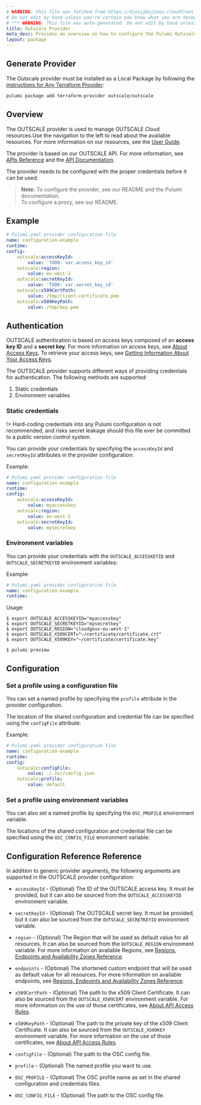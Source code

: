 ```yaml
---
# WARNING: this file was fetched from https://djoiyj6oj2oxz.cloudfront.net/docs/registry.opentofu.org/outscale/outscale/1.1.2/index.md
# Do not edit by hand unless you're certain you know what you are doing!
# *** WARNING: This file was auto-generated. Do not edit by hand unless you're certain you know what you are doing! ***
title: Outscale Provider
meta_desc: Provides an overview on how to configure the Pulumi Outscale provider.
layout: package
---
```


## Generate Provider

The Outscale provider must be installed as a Local Package by following the [instructions for Any Terraform Provider](https://www.pulumi.com/registry/packages/terraform-provider/):

```bash
pulumi package add terraform-provider outscale/outscale
```
## Overview

The OUTSCALE provider is used to manage OUTSCALE Cloud resources.Use the navigation to the left to read about the available resources. For more information on our resources, see the [User Guide](https://docs.outscale.com/en/userguide/Home.html).

The provider is based on our OUTSCALE API. For more information, see [APIs Reference](https://docs.outscale.com/en/userguide/OUTSCALE-APIs-Reference.html) and the [API Documentation](https://docs.outscale.com/api).

The provider needs to be configured with the proper credentials before it can be used.

> **Note:**
To configure the provider, see our README and the Pulumi documentation. <br />
To configure a proxy, see our README.
## Example

```yaml
# Pulumi.yaml provider configuration file
name: configuration-example
runtime:
config:
    outscale:accessKeyId:
        value: 'TODO: var.access_key_id'
    outscale:region:
        value: eu-west-2
    outscale:secretKeyId:
        value: 'TODO: var.secret_key_id'
    outscale:x509CertPath:
        value: /tmp/client-certificate.pem
    outscale:x509KeyPath:
        value: /tmp/key.pem

```
## Authentication

OUTSCALE authentication is based on access keys composed of an **access key ID** and a **secret key**.
For more information on access keys, see [About Access Keys](https://docs.outscale.com/en/userguide/About-Access-Keys.html).
To retrieve your access keys, see [Getting Information About Your Access Keys](https://docs.outscale.com/en/userguide/Getting-Information-About-Your-Access-Keys.html).

The OUTSCALE provider supports different ways of providing credentials for authentication. The following methods are supported:

1. Static credentials
2. Environment variables
### Static credentials

!> Hard-coding credentials into any Pulumi configuration is not recommended, and risks secret leakage should this file ever be committed to a public version control system.

You can provide your credentials by specifying the `accessKeyId` and `secretKeyId` attributes in the provider configuration:

Example:

```yaml
# Pulumi.yaml provider configuration file
name: configuration-example
runtime:
config:
    outscale:accessKeyId:
        value: myaccesskey
    outscale:region:
        value: eu-west-2
    outscale:secretKeyId:
        value: mysecretkey

```
### Environment variables

You can provide your credentials with the `OUTSCALE_ACCESSKEYID` and `OUTSCALE_SECRETKEYID` environment variables:

Example:

```yaml
# Pulumi.yaml provider configuration file
name: configuration-example
runtime:

```

Usage:

```console
$ export OUTSCALE_ACCESSKEYID="myaccesskey"
$ export OUTSCALE_SECRETKEYID="mysecretkey"
$ export OUTSCALE_REGION="cloudgouv-eu-west-1"
$ export OUTSCALE_X509CERT="~/certificate/certificate.crt"
$ export OUTSCALE_X509KEY="~/certificate/certificate.key"

$ pulumi preview
```
## Configuration
### Set a profile using a configuration file

You can set a named profile by specifying the `profile` attribute in the provider configuration.

The location of the shared configuration and credential file can be specified using the `configFile` attribute:

Example:

```yaml
# Pulumi.yaml provider configuration file
name: configuration-example
runtime:
config:
    outscale:configFile:
        value: ./.osc/config.json
    outscale:profile:
        value: default

```
### Set a profile using environment variables

You can also set a named profile by specifying the `OSC_PROFILE` environment variable.

The locations of the shared configuration and credential file can be specified using the `OSC_CONFIG_FILE` environment variable:
## Configuration Reference Reference

In addition to generic provider arguments, the following arguments are supported in the OUTSCALE provider configuration:

* `accessKeyId` - (Optional) The ID of the OUTSCALE access key. It must be provided, but it can also be sourced from the `OUTSCALE_ACCESSKEYID` environment variable.

* `secretKeyId` - (Optional) The OUTSCALE secret key. It must be provided, but it can also be sourced from the `OUTSCALE_SECRETKEYID` environment variable.

* `region` - (Optional) The Region that will be used as default value for all resources. It can also be sourced from the `OUTSCALE_REGION` environment variable. For more information on available Regions, see [Regions, Endpoints and Availability Zones Reference](https://docs.outscale.com/en/userguide/Regions-Endpoints-and-Availability-Zones-Reference.html).

* `endpoints` - (Optional) The shortened custom endpoint that will be used as default value for all resources. For more information on available endpoints, see [Regions, Endpoints and Availability Zones Reference](https://docs.outscale.com/en/userguide/Regions-Endpoints-and-Availability-Zones-Reference.html).

* `x509CertPath` - (Optional) The path to the x509 Client Certificate. It can also be sourced from the `OUTSCALE_X509CERT` environment variable. For more information on the use of those certificates, see [About API Access Rules](https://docs.outscale.com/en/userguide/About-API-Access-Rules.html).

* `x509KeyPath` - (Optional) The path to the private key of the x509 Client Certificate. It can also be sourced from the `OUTSCALE_X509KEY` environment variable. For more information on the use of those certificates, see [About API Access Rules](https://docs.outscale.com/en/userguide/About-API-Access-Rules.html).

* `configFile` - (Optional) The path to the OSC config file.

* `profile` - (Optional) The named profile you want to use.

* `OSC_PROFILE` - (Optional) The OSC profile name as set in the shared configuration and credentials files.

* `OSC_CONFIG_FILE` - (Optional) The path to the OSC config file.